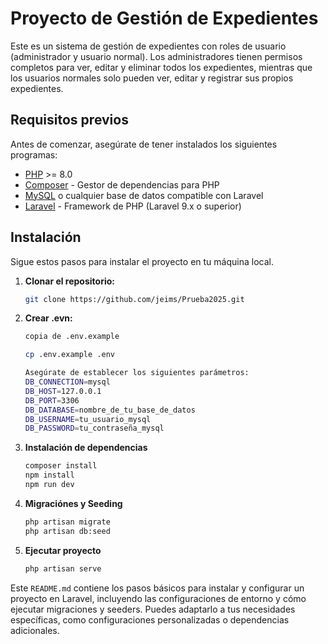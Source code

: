 # Proyecto de Gestión de Expedientes

Este es un sistema de gestión de expedientes con roles de usuario (administrador y usuario normal). Los administradores tienen permisos completos para ver, editar y eliminar todos los expedientes, mientras que los usuarios normales solo pueden ver, editar y registrar sus propios expedientes.

## Requisitos previos

Antes de comenzar, asegúrate de tener instalados los siguientes programas:

-   [PHP](https://www.php.net/downloads.php) >= 8.0
-   [Composer](https://getcomposer.org/) - Gestor de dependencias para PHP
-   [MySQL](https://dev.mysql.com/downloads/) o cualquier base de datos compatible con Laravel
-   [Laravel](https://laravel.com/docs) - Framework de PHP (Laravel 9.x o superior)

## Instalación

Sigue estos pasos para instalar el proyecto en tu máquina local.

1. **Clonar el repositorio:**

    ```bash
    git clone https://github.com/jeims/Prueba2025.git
    ```

2. **Crear .evn:**

    ```bash
    copia de .env.example

    cp .env.example .env

    Asegúrate de establecer los siguientes parámetros:
    DB_CONNECTION=mysql
    DB_HOST=127.0.0.1
    DB_PORT=3306
    DB_DATABASE=nombre_de_tu_base_de_datos
    DB_USERNAME=tu_usuario_mysql
    DB_PASSWORD=tu_contraseña_mysql
    ```

3. **Instalación de dependencias**

    ```bash
    composer install
    npm install
    npm run dev
    ```

4. **Migraciónes y Seeding**

    ```bash
    php artisan migrate
    php artisan db:seed
    ```

5. **Ejecutar proyecto**

    ```bash
    php artisan serve
    ```

Este `README.md` contiene los pasos básicos para instalar y configurar un proyecto en Laravel, incluyendo las configuraciones de entorno y cómo ejecutar migraciones y seeders. Puedes adaptarlo a tus necesidades específicas, como configuraciones personalizadas o dependencias adicionales.

